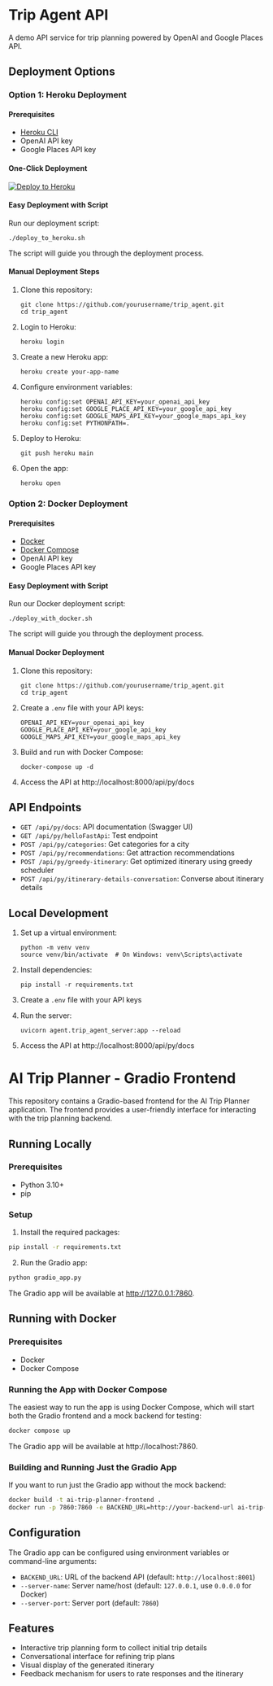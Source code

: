 # Trip Agent API

A demo API service for trip planning powered by OpenAI and Google Places API.

## Deployment Options

### Option 1: Heroku Deployment

#### Prerequisites

- [Heroku CLI](https://devcenter.heroku.com/articles/heroku-cli)
- OpenAI API key
- Google Places API key

#### One-Click Deployment

[![Deploy to Heroku](https://www.herokucdn.com/deploy/button.svg)](https://heroku.com/deploy)

#### Easy Deployment with Script

Run our deployment script:
```
./deploy_to_heroku.sh
```

The script will guide you through the deployment process.

#### Manual Deployment Steps

1. Clone this repository:
   ```
   git clone https://github.com/yourusername/trip_agent.git
   cd trip_agent
   ```

2. Login to Heroku:
   ```
   heroku login
   ```

3. Create a new Heroku app:
   ```
   heroku create your-app-name
   ```

4. Configure environment variables:
   ```
   heroku config:set OPENAI_API_KEY=your_openai_api_key
   heroku config:set GOOGLE_PLACE_API_KEY=your_google_api_key
   heroku config:set GOOGLE_MAPS_API_KEY=your_google_maps_api_key
   heroku config:set PYTHONPATH=.
   ```

5. Deploy to Heroku:
   ```
   git push heroku main
   ```

6. Open the app:
   ```
   heroku open
   ```

### Option 2: Docker Deployment

#### Prerequisites

- [Docker](https://docs.docker.com/get-docker/)
- [Docker Compose](https://docs.docker.com/compose/install/)
- OpenAI API key
- Google Places API key

#### Easy Deployment with Script

Run our Docker deployment script:
```
./deploy_with_docker.sh
```

The script will guide you through the deployment process.

#### Manual Docker Deployment

1. Clone this repository:
   ```
   git clone https://github.com/yourusername/trip_agent.git
   cd trip_agent
   ```

2. Create a `.env` file with your API keys:
   ```
   OPENAI_API_KEY=your_openai_api_key
   GOOGLE_PLACE_API_KEY=your_google_api_key
   GOOGLE_MAPS_API_KEY=your_google_maps_api_key
   ```

3. Build and run with Docker Compose:
   ```
   docker-compose up -d
   ```

4. Access the API at http://localhost:8000/api/py/docs

## API Endpoints

- `GET /api/py/docs`: API documentation (Swagger UI)
- `GET /api/py/helloFastApi`: Test endpoint
- `POST /api/py/categories`: Get categories for a city
- `POST /api/py/recommendations`: Get attraction recommendations
- `POST /api/py/greedy-itinerary`: Get optimized itinerary using greedy scheduler
- `POST /api/py/itinerary-details-conversation`: Converse about itinerary details

## Local Development

1. Set up a virtual environment:
   ```
   python -m venv venv
   source venv/bin/activate  # On Windows: venv\Scripts\activate
   ```

2. Install dependencies:
   ```
   pip install -r requirements.txt
   ```

3. Create a `.env` file with your API keys

4. Run the server:
   ```
   uvicorn agent.trip_agent_server:app --reload
   ```

5. Access the API at http://localhost:8000/api/py/docs

# AI Trip Planner - Gradio Frontend

This repository contains a Gradio-based frontend for the AI Trip Planner application. The frontend provides a user-friendly interface for interacting with the trip planning backend.

## Running Locally

### Prerequisites
- Python 3.10+
- pip

### Setup
1. Install the required packages:
```bash
pip install -r requirements.txt
```

2. Run the Gradio app:
```bash
python gradio_app.py
```

The Gradio app will be available at http://127.0.0.1:7860.

## Running with Docker

### Prerequisites
- Docker
- Docker Compose

### Running the App with Docker Compose

The easiest way to run the app is using Docker Compose, which will start both the Gradio frontend and a mock backend for testing:

```bash
docker compose up
```

The Gradio app will be available at http://localhost:7860.

### Building and Running Just the Gradio App

If you want to run just the Gradio app without the mock backend:

```bash
docker build -t ai-trip-planner-frontend .
docker run -p 7860:7860 -e BACKEND_URL=http://your-backend-url ai-trip-planner-frontend
```

## Configuration

The Gradio app can be configured using environment variables or command-line arguments:

- `BACKEND_URL`: URL of the backend API (default: `http://localhost:8001`)
- `--server-name`: Server name/host (default: `127.0.0.1`, use `0.0.0.0` for Docker)
- `--server-port`: Server port (default: `7860`)

## Features

- Interactive trip planning form to collect initial trip details
- Conversational interface for refining trip plans
- Visual display of the generated itinerary
- Feedback mechanism for users to rate responses and the itinerary
